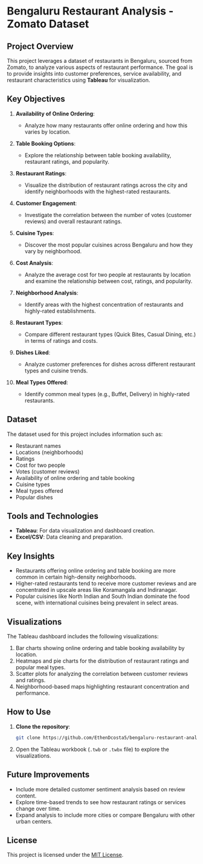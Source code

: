 # Bengaluru Restaurant Analysis - Zomato Dataset

## Project Overview

This project leverages a dataset of restaurants in Bengaluru, sourced from Zomato, to analyze various aspects of restaurant performance. The goal is to provide insights into customer preferences, service availability, and restaurant characteristics using **Tableau** for visualization.

## Key Objectives

1. **Availability of Online Ordering**: 
   - Analyze how many restaurants offer online ordering and how this varies by location.
  
2. **Table Booking Options**: 
   - Explore the relationship between table booking availability, restaurant ratings, and popularity.

3. **Restaurant Ratings**: 
   - Visualize the distribution of restaurant ratings across the city and identify neighborhoods with the highest-rated restaurants.

4. **Customer Engagement**: 
   - Investigate the correlation between the number of votes (customer reviews) and overall restaurant ratings.

5. **Cuisine Types**: 
   - Discover the most popular cuisines across Bengaluru and how they vary by neighborhood.

6. **Cost Analysis**: 
   - Analyze the average cost for two people at restaurants by location and examine the relationship between cost, ratings, and popularity.

7. **Neighborhood Analysis**: 
   - Identify areas with the highest concentration of restaurants and highly-rated establishments.

8. **Restaurant Types**: 
   - Compare different restaurant types (Quick Bites, Casual Dining, etc.) in terms of ratings and costs.

9. **Dishes Liked**: 
   - Analyze customer preferences for dishes across different restaurant types and cuisine trends.

10. **Meal Types Offered**: 
    - Identify common meal types (e.g., Buffet, Delivery) in highly-rated restaurants.

## Dataset

The dataset used for this project includes information such as:
- Restaurant names
- Locations (neighborhoods)
- Ratings
- Cost for two people
- Votes (customer reviews)
- Availability of online ordering and table booking
- Cuisine types
- Meal types offered
- Popular dishes

## Tools and Technologies

- **Tableau**: For data visualization and dashboard creation.
- **Excel/CSV**: Data cleaning and preparation.

## Key Insights

- Restaurants offering online ordering and table booking are more common in certain high-density neighborhoods.
- Higher-rated restaurants tend to receive more customer reviews and are concentrated in upscale areas like Koramangala and Indiranagar.
- Popular cuisines like North Indian and South Indian dominate the food scene, with international cuisines being prevalent in select areas.

## Visualizations

The Tableau dashboard includes the following visualizations:
1. Bar charts showing online ordering and table booking availability by location.
2. Heatmaps and pie charts for the distribution of restaurant ratings and popular meal types.
3. Scatter plots for analyzing the correlation between customer reviews and ratings.
4. Neighborhood-based maps highlighting restaurant concentration and performance.

## How to Use

1. **Clone the repository**:
   ```bash
   git clone https://github.com/EthenDcosta5/bengaluru-restaurant-analysis.git
   ```
2. Open the Tableau workbook (`.twb` or `.twbx` file) to explore the visualizations.

## Future Improvements

- Include more detailed customer sentiment analysis based on review content.
- Explore time-based trends to see how restaurant ratings or services change over time.
- Expand analysis to include more cities or compare Bengaluru with other urban centers.

## License

This project is licensed under the [MIT License](LICENSE).

